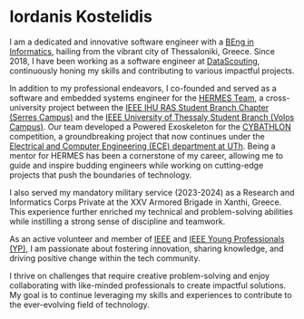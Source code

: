 # Iordanis Kostelidis

I am a dedicated and innovative software engineer with a [BEng in Informatics](https://ict.ihu.gr), hailing from the
vibrant city of Thessaloniki, Greece. Since 2018, I have been working as a software engineer
at [DataScouting](https://datascouting.com),
continuously honing my skills and contributing to various impactful projects.

In addition to my professional endeavors, I co-founded and served as a software and embedded systems engineer for the
[HERMES Team](https://hermesteam.eu), a cross-university project between
the [IEEE IHU RAS Student Branch Chapter (Serres Campus)](https://ras.ieeeihuserres.org) and the [IEEE
University of Thessaly Student Branch (Volos Campus)](https://ieee.e-ce.uth.gr). Our team developed a Powered
Exoskeleton for the [CYBATHLON](https://cybathlon.ethz.ch/en) competition, a groundbreaking project that now continues
under the [Electrical and Computer Engineering (ECE) department at UTh](https://e-ce.uth.gr). Being a mentor for HERMES
has been a cornerstone of my career, allowing me to guide and inspire budding engineers while working on cutting-edge
projects that push the boundaries of technology.

I also served my mandatory military service (2023-2024) as a Research and Informatics Corps Private at the XXV Armored
Brigade in Xanthi, Greece. This experience further enriched my technical and problem-solving abilities while instilling
a strong sense of discipline and teamwork.

As an active volunteer and member of [IEEE](https://ieee.org) and [IEEE Young Professionals (YP)](https://yp.ieee.org),
I am passionate about fostering innovation, sharing knowledge, and driving positive change within the tech community.

I thrive on challenges that require creative problem-solving and enjoy collaborating with like-minded professionals to
create impactful solutions. My goal is to continue leveraging my skills and experiences to contribute to the
ever-evolving field of technology.